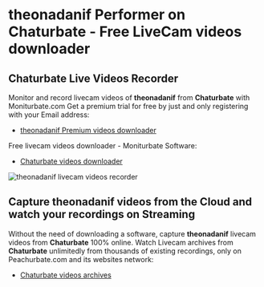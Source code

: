 # theonadanif Performer on Chaturbate - Free LiveCam videos downloader

## Chaturbate Live Videos Recorder

Monitor and record livecam videos of **theonadanif** from **Chaturbate** with Moniturbate.com
Get a premium trial for free by just and only registering with your Email address:
* [theonadanif Premium videos downloader](https://moniturbate.com/request-demo-licence-key.html)

Free livecam videos downloader - Moniturbate Software:
* [Chaturbate videos downloader](https://moniturbate.com/moniturbate-download-software.html)

![theonadanif livecam videos recorder](https://peachurnet.com/templates/moniturbate-software.png)


## Capture theonadanif videos from the Cloud and watch your recordings on Streaming

Without the need of downloading a software, capture **theonadanif** livecam videos from **Chaturbate** 100% online.
Watch Livecam archives from **Chaturbate** unlimitedly from thousands of existing recordings, only on Peachurbate.com and its websites network:
* [Chaturbate videos archives](https://peachurnet.com/)